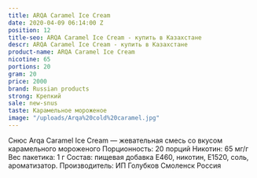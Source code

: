 ```yaml
---
title: ARQA Caramel Ice Cream
date: 2020-04-09 06:14:00 Z
position: 12
title-seo: ARQA Caramel Ice Cream - купить в Казахстане
descr: ARQA Caramel Ice Cream - купить в Казахстане
product-name: ARQA Caramel Ice Cream
nicotine: 65
portions: 20
gram: 20
price: 2000
brand: Russian products
strong: Крепкий
sale: new-snus
taste: Карамельное мороженое
image: "/uploads/Arqa%20cold%20caramel.jpg"
---
```


Снюс Arqa Caramel Ice Cream — жевательная смесь со вкусом карамельного мороженого Порционность: 20 порций Никотин: 65 мг/г Вес пакетика: 1 г Состав: пищевая добавка E460, никотин, E1520, соль, ароматизатор. Производитель: ИП Голубков Смоленск Россия